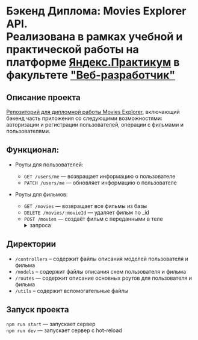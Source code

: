 # Бэкенд Диплома: Movies Explorer API. <br> Реализована в рамках учебной и практической работы на платформе [Яндекс.Практикум](https://praktikum.yandex.ru/) в факультете ["Веб-разработчик"](https://praktikum.yandex.ru/web/)

## Описание проекта
[Репозиторий для дипломной работы Movies Explorer](https://github.com/Denis-Deonis/movies-explorer-api), включающий бэкенд часть приложения со следующими возможностями: авторизации и регистрации пользователей, операции с фильмами и пользователями.

## Функционал:
- Роуты для пользователей:
    - `GET /users/me` — возвращает информацию о пользователе
    - `PATCH /users/me` — обновляет информацию о пользователе
      
- Роуты для фильмов:
    - `GET /movies` — возвращает все фильмы из базы
    - `DELETE /movies/:movieId` — удаляет фильм по _id
    - `POST /movies` — создаёт фильм с переданными в теле<details><summary>запроса</summary>
      - country,
      - director,
      - duration,
      - year,
      - description,
      - image,
      - trailer,
      - thumbnail,
      - movieId,
      - nameRU и nameEN
    
 
## Директории
* `/controllers` – содержит файлы описания моделей пользователя и фильма
* `/models` – содержит файлы описания схем пользователя и фильма
* `/routes` — содержит описание основных роутов для пользователя и фильма
* `/utils` – содержит вспомогательные файлы

## Запуск проекта

`npm run start` — запускает сервер   
`npm run dev` — запускает сервер с hot-reload
